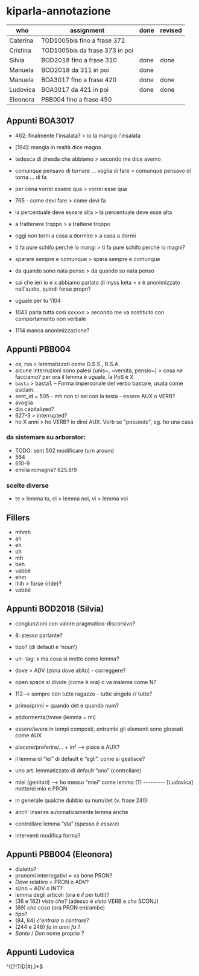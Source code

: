 # kiparla-annotazione

| who | assignment | done | revised |
| --- | ---        | ---  | ---     |
| Caterina | TOD1005bis fino a frase 372 | | |
| Cristina | TOD1005bis da frase 373 in poi | | |
| Silvia | BOD2018 fino a frase 310 | done | done |
| Manuela | BOD2018 da 311 in poi | done |  |
| Manuela | BOA3017 fino a frase 420 | done | done |
| Ludovica | BOA3017 da 421 in poi | done | done |
| Eleonora | PBB004 fino a frase 450 | | |

## Appunti BOA3017

* 462: finalmente l'insalata? > io la mangio l'insalata

* [194]: mangia in realtà dice magna
* tedesca di dresda che abbiamo > secondo me dice avemo
* comunque pensavo di tornare ... voglia di fare > comunque pensavo di torna ... di fa
* per cena vorrei essere qua > vorrei esse qua
* 765 - come devi fare > come devi fa
* la percentuale deve essere alta > la percentuale deve esse alta
* a trattenere troppo > a trattene troppo
* oggi non torni a casa a dormire > a casa a dormi
* ti fa pure schifo perché lo mangi > ti fa pure schifo perché lo magni?
* sparare sempre e comunque > spara sempre e comunque
* da quando sono nata penso > da quando so nata penso

* sai che ieri io e x abbiamo parlato di myss keta > x è anonimizzato nell'audio, quindi forse propn?
* uguale per tu 1104

* 1043 parla tutta così xxxxxs > secondo me va sostituito con comportamento non verbale

* 1114 manca anonimizzazione?

## Appunti PBB004

* os, rsa > lemmatizzati come O.S.S., R.S.A.
* alcune interruzioni sono palesi (unis~, ~versità, pensio~) > cosa ne facciamo? per ora il lemma è uguale, la PoS è X
* `basta` > basta1. – Forma impersonale del verbo bastare, usata come esclam.
* sent_id = 505 - mh non ci sei con la testa - essere AUX o VERB?
* avoglia
* dio capitalized?
* 627-3 > interrupted?
* ho X anni > ho VERB? io direi AUX. Verb se "possiedo", eg. ho una casa

### da sistemare su arborator:

* TODO: sent 502 modificare turn around
* 564
* 610-9
* emilia romagna? 625.8/9

### scelte diverse

* te > lemma tu, ci > lemma noi, vi > lemma voi

## Fillers

- mhmh
- ah
- eh
- oh
- mh
- beh
- vabbè
- ehm
- ihih > forse {ride}?
- vabbè


 ## Appunti BOD2018 (Silvia)

- congiunzioni con valore pragmatico-discorsivo?
- 8: stesso parlante?
- tipo? (di defautl è ‘noun’)
- un- tag: x ma cosa si mette come lemma?
- dove > ADV (zona dove abito) - correggere?
- open space si divide (come è ora) o va insieme come N?

- 112—> sempre con tutte ragazze - tutte singole // tutte?
- primo/primi = quando det e quando num?
- addormenta//mme (lemma = mi)

- essere/avere in tempi composti, entrambi gli elementi sono glossati come AUX
- piacere/preferire/… + inf —> piace è AUX?
- il lemma di “lei” di default è “egli”. come si gestisce?
- uno art. lemmatizzato di default “uno” (controllare)
- miei (genitori) —> ho messo “miei” come lemma (?) --------- [Ludovica] metterei mio e PRON
- in generale qualche dubbio su num/det (v. frase 240)

- anch’ inserire automaticamente lemma anche
- controllare lemma “sta” (spesso è _essere_)

- interventi modifica forma?

## Appunti PBB004 (Eleonora)

- dialetto?
- pronomi interrogativi = va bene PRON?
- _Dove_ relativo = PRON o ADV?
- sì/no = ADV o INT?
- lemma degli articoli (ora è _il_ per tutti)?
- (36 e 182) _visto che_? (adesso è _visto_ VERB e _che_ SCONJ)
- (69) _che cosa_ (ora PRON entrambe)
- _tipo_?
- (84, 84) _c'entrare_ o _centrare_?
- (244 e 246) _fa_ in _anni fa_ ?
- _Santo_ / _Don_ nome proprio ?


## Appunti Ludovica

^((?!TID|#).)*$
